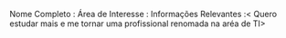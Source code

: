 Nome Completo :<Gisela Nery>
Área de Interesse :<Arquitetura de softaware ou IA>
Informações Relevantes :< Quero estudar mais e me tornar uma profissional renomada na aréa de TI>
